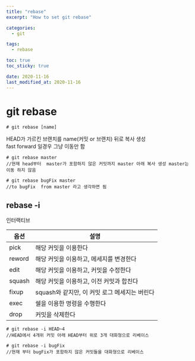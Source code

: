 ```yaml
---
title: "rebase"
excerpt: "How to set git rebase"

categories:
  - git

tags:
  - rebase

toc: true
toc_sticky: true

date: 2020-11-16
last_modified_at: 2020-11-16
---
```


# git rebase
```
# git rebase [name]  
```
HEAD가 가르킨 브랜치를 name(커밋 or 브랜치) 뒤로 복사 생성  
fast forward 일경우 그냥 이동만 함  

```
# git rebase master
//현재 head부터  master가 포함하지 않은 커밋까지 master 아래 복사 생성 master는 이동 하지 않음

# git rebase bugFix master
//to bugFix  from master 라고 생각하면 됨
```


## rebase -i

인터랙티브 


|옵션	|설명|
|-------|-------------------------------------------|
| pick		| 해당 커밋을 이용한다						|
| reword	| 해당 커밋을 이용하고, 메세지를 변경한다		|
| edit		| 해당 커밋을 이용하고, 커밋을 수정한다			|
| squash	| 해당 커밋을 이용하고, 이전 커밋과 합친다		|
| fixup		| squash와 같지만, 이 커밋 로그 메세지는 버린다	|
| exec		| 쉘을 이용한 명령을 수행한다					|
| drop		| 커밋을 삭제한다								|



```shell
# git rebase -i HEAD~4
//HEAD에서 4개위 커밋 아래 HEAD부터 위로 3개 대화형으로 리베이스

# git rebase -i bugFix
//현재 부터 bugFix가 포함하지 않은 커밋들을 대화형으로 리베이스
```
